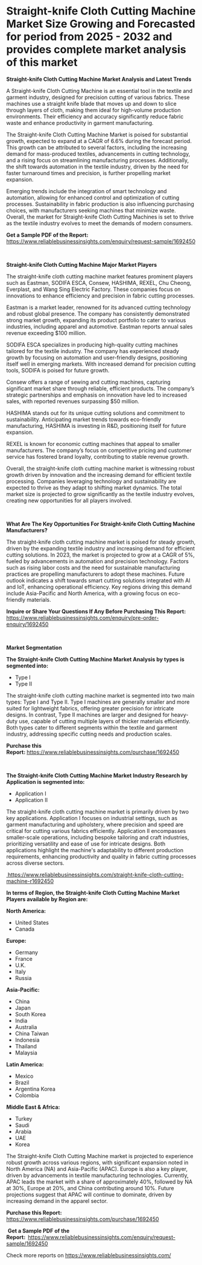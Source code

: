 <p><h1>Straight-knife Cloth Cutting Machine Market Size Growing and Forecasted for period from 2025 - 2032 and provides complete market analysis of this market</h1></p><p><strong>Straight-knife Cloth Cutting Machine Market Analysis and Latest Trends</strong></p>
<p><p>A Straight-knife Cloth Cutting Machine is an essential tool in the textile and garment industry, designed for precision cutting of various fabrics. These machines use a straight knife blade that moves up and down to slice through layers of cloth, making them ideal for high-volume production environments. Their efficiency and accuracy significantly reduce fabric waste and enhance productivity in garment manufacturing.</p><p>The Straight-knife Cloth Cutting Machine Market is poised for substantial growth, expected to expand at a CAGR of 6.6% during the forecast period. This growth can be attributed to several factors, including the increasing demand for mass-produced textiles, advancements in cutting technology, and a rising focus on streamlining manufacturing processes. Additionally, the shift towards automation in the textile industry, driven by the need for faster turnaround times and precision, is further propelling market expansion. </p><p>Emerging trends include the integration of smart technology and automation, allowing for enhanced control and optimization of cutting processes. Sustainability in fabric production is also influencing purchasing choices, with manufacturers seeking machines that minimize waste. Overall, the market for Straight-knife Cloth Cutting Machines is set to thrive as the textile industry evolves to meet the demands of modern consumers.</p></p>
<p><strong>Get a Sample PDF of the Report:&nbsp;</strong> <a href="https://www.reliablebusinessinsights.com/enquiry/request-sample/1692450?utm_campaign=2302&utm_medium=2&utm_source=Github&utm_content=ia&utm_term=27032025&utm_id=straight-knife-cloth-cutting-machine">https://www.reliablebusinessinsights.com/enquiry/request-sample/1692450</a></p>
<p>&nbsp;</p>
<p><strong>Straight-knife Cloth Cutting Machine Major Market Players</strong></p>
<p><p>The straight-knife cloth cutting machine market features prominent players such as Eastman, SODIFA ESCA, Consew, HASHIMA, REXEL, Chu Cheong, Everplast, and Wang Sing Electric Factory. These companies focus on innovations to enhance efficiency and precision in fabric cutting processes.</p><p>Eastman is a market leader, renowned for its advanced cutting technology and robust global presence. The company has consistently demonstrated strong market growth, expanding its product portfolio to cater to various industries, including apparel and automotive. Eastman reports annual sales revenue exceeding $100 million.</p><p>SODIFA ESCA specializes in producing high-quality cutting machines tailored for the textile industry. The company has experienced steady growth by focusing on automation and user-friendly designs, positioning itself well in emerging markets. With increased demand for precision cutting tools, SODIFA is poised for future growth.</p><p>Consew offers a range of sewing and cutting machines, capturing significant market share through reliable, efficient products. The company’s strategic partnerships and emphasis on innovation have led to increased sales, with reported revenues surpassing $50 million.</p><p>HASHIMA stands out for its unique cutting solutions and commitment to sustainability. Anticipating market trends towards eco-friendly manufacturing, HASHIMA is investing in R&D, positioning itself for future expansion.</p><p>REXEL is known for economic cutting machines that appeal to smaller manufacturers. The company’s focus on competitive pricing and customer service has fostered brand loyalty, contributing to stable revenue growth.</p><p>Overall, the straight-knife cloth cutting machine market is witnessing robust growth driven by innovation and the increasing demand for efficient textile processing. Companies leveraging technology and sustainability are expected to thrive as they adapt to shifting market dynamics. The total market size is projected to grow significantly as the textile industry evolves, creating new opportunities for all players involved.</p></p>
<p>&nbsp;</p>
<p><strong>What Are The Key Opportunities For Straight-knife Cloth Cutting Machine Manufacturers?</strong></p>
<p><p>The straight-knife cloth cutting machine market is poised for steady growth, driven by the expanding textile industry and increasing demand for efficient cutting solutions. In 2023, the market is projected to grow at a CAGR of 5%, fueled by advancements in automation and precision technology. Factors such as rising labor costs and the need for sustainable manufacturing practices are propelling manufacturers to adopt these machines. Future outlook indicates a shift towards smart cutting solutions integrated with AI and IoT, enhancing operational efficiency. Key regions driving this demand include Asia-Pacific and North America, with a growing focus on eco-friendly materials.</p></p>
<p><strong>Inquire or Share Your Questions If Any Before Purchasing This Report:</strong> <a href="https://www.reliablebusinessinsights.com/enquiry/pre-order-enquiry/1692450?utm_campaign=2302&utm_medium=2&utm_source=Github&utm_content=ia&utm_term=27032025&utm_id=straight-knife-cloth-cutting-machine">https://www.reliablebusinessinsights.com/enquiry/pre-order-enquiry/1692450</a></p>
<p>&nbsp;</p>
<p><strong>Market Segmentation</strong></p>
<p><strong>The Straight-knife Cloth Cutting Machine Market Analysis by types is segmented into:</strong></p>
<p><ul><li>Type I</li><li>Type II</li></ul></p>
<p><p>The straight-knife cloth cutting machine market is segmented into two main types: Type I and Type II. Type I machines are generally smaller and more suited for lightweight fabrics, offering greater precision for intricate designs. In contrast, Type II machines are larger and designed for heavy-duty use, capable of cutting multiple layers of thicker materials efficiently. Both types cater to different segments within the textile and garment industry, addressing specific cutting needs and production scales.</p></p>
<p><strong>Purchase this Report:&nbsp;</strong><a href="https://www.reliablebusinessinsights.com/purchase/1692450?utm_campaign=2302&utm_medium=2&utm_source=Github&utm_content=ia&utm_term=27032025&utm_id=straight-knife-cloth-cutting-machine">https://www.reliablebusinessinsights.com/purchase/1692450</a></p>
<p>&nbsp;</p>
<p><strong>The Straight-knife Cloth Cutting Machine Market Industry Research by Application is segmented into:</strong></p>
<p><ul><li>Application I</li><li>Application II</li></ul></p>
<p><p>The straight-knife cloth cutting machine market is primarily driven by two key applications. Application I focuses on industrial settings, such as garment manufacturing and upholstery, where precision and speed are critical for cutting various fabrics efficiently. Application II encompasses smaller-scale operations, including bespoke tailoring and craft industries, prioritizing versatility and ease of use for intricate designs. Both applications highlight the machine's adaptability to different production requirements, enhancing productivity and quality in fabric cutting processes across diverse sectors.</p></p>
<p><a href="https://www.reliablebusinessinsights.com/straight-knife-cloth-cutting-machine-r1692450?utm_campaign=2302&utm_medium=2&utm_source=Github&utm_content=ia&utm_term=27032025&utm_id=straight-knife-cloth-cutting-machine">&nbsp;https://www.reliablebusinessinsights.com/straight-knife-cloth-cutting-machine-r1692450</a></p>
<p><strong>In terms of Region, the Straight-knife Cloth Cutting Machine Market Players available by Region are:</strong></p>
<p>
    <p> <strong> North America: </strong>
        <ul>
            <li>United States</li>
            <li>Canada</li>
        </ul>
        </p> 
    <p> <strong> Europe: </strong>
        <ul>
            <li>Germany</li>
            <li>France</li>
            <li>U.K.</li>
            <li>Italy</li>
            <li>Russia</li>
        </ul>
        </p> 
    <p> <strong> Asia-Pacific: </strong>
        <ul>
            <li>China</li>
            <li>Japan</li>
            <li>South Korea</li>
            <li>India</li>
            <li>Australia</li>
            <li>China Taiwan</li>
            <li>Indonesia</li>
            <li>Thailand</li>
            <li>Malaysia</li>
        </ul>
        </p> 
    <p> <strong> Latin America: </strong>
        <ul>
            <li>Mexico</li>
            <li>Brazil</li>
            <li>Argentina Korea</li>
            <li>Colombia</li>
        </ul>
        </p> 
    <p> <strong> Middle East & Africa: </strong>
        <ul>
            <li>Turkey</li>
            <li>Saudi</li>
            <li>Arabia</li>
            <li>UAE</li>
            <li>Korea</li>
        </ul>
    </p>
    </p>
<p><p>The Straight-knife Cloth Cutting Machine market is projected to experience robust growth across various regions, with significant expansion noted in North America (NA) and Asia-Pacific (APAC). Europe is also a key player, driven by advancements in textile manufacturing technologies. Currently, APAC leads the market with a share of approximately 40%, followed by NA at 30%, Europe at 20%, and China contributing around 10%. Future projections suggest that APAC will continue to dominate, driven by increasing demand in the apparel sector.</p></p>
<p><strong>Purchase this Report: </strong><a href="https://www.reliablebusinessinsights.com/purchase/1692450?utm_campaign=2302&utm_medium=2&utm_source=Github&utm_content=ia&utm_term=27032025&utm_id=straight-knife-cloth-cutting-machine">https://www.reliablebusinessinsights.com/purchase/1692450</a></p>
<p>&nbsp;<strong>Get a Sample PDF of the Report:&nbsp;&nbsp;</strong><a href="https://www.reliablebusinessinsights.com/enquiry/request-sample/1692450?utm_campaign=2302&utm_medium=2&utm_source=Github&utm_content=ia&utm_term=27032025&utm_id=straight-knife-cloth-cutting-machine">https://www.reliablebusinessinsights.com/enquiry/request-sample/1692450</a></p>
<p><strong></strong></p>
<p>Check more reports on <a href="https://www.reliablebusinessinsights.com/?utm_campaign=2302&utm_medium=2&utm_source=Github&utm_content=ia&utm_term=27032025&utm_id=straight-knife-cloth-cutting-machine">https://www.reliablebusinessinsights.com/</a></p>